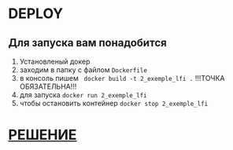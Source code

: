 # DEPLOY


## Для запуска вам понадобится
1. Установленый докер 
2. заходим в папку с файлом ```Dockerfile```
3. в консоль пишем ``` docker build -t 2_exemple_lfi .``` !!!ТОЧКА ОБЯЗАТЕЛЬНА!!!
4. для запуска ```docker run 2_exemple_lfi```
5. чтобы остановить контейнер ```docker stop 2_exemple_lfi``` 


# [РЕШЕНИЕ](SOLUTION.md)